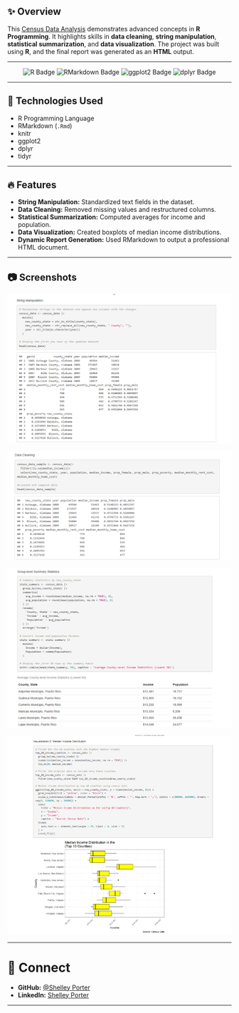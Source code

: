 ## ✨ Overview

This [Census Data Analysis](https://github.com/ShelleyPorter/Census-Data-Analysis/blob/main/Final-Project-S-Porter.html) demonstrates advanced concepts in **R Programming**. It highlights skills in **data cleaning**, **string manipulation**, **statistical summarization**, and **data visualization**. The project was built using **R**, and the final report was generated as an **HTML** output.

---

<p align="center">
  <img src="https://img.shields.io/badge/Built%20With-R-blue" alt="R Badge"/>
  <img src="https://img.shields.io/badge/Report-RMarkdown-orange" alt="RMarkdown Badge"/>
  <img src="https://img.shields.io/badge/Visualization-ggplot2-yellow" alt="ggplot2 Badge"/>
  <img src="https://img.shields.io/badge/Data%20Wrangling-dplyr-green" alt="dplyr Badge"/>
</p>

---

## 🚀 Technologies Used

- R Programming Language
- RMarkdown (`.Rmd`)
- knitr
- ggplot2
- dplyr
- tidyr

---

## 🔥 Features

- **String Manipulation:** Standardized text fields in the dataset.
- **Data Cleaning:** Removed missing values and restructured columns.
- **Statistical Summarization:** Computed averages for income and population.
- **Data Visualization:** Created boxplots of median income distributions.
- **Dynamic Report Generation:** Used RMarkdown to output a professional HTML document.

---

## 📷 Screenshots

<p align="center">
  <img src="https://github.com/ShelleyPorter/Census-Data-Analysis/blob/main/String_Manipulation.png" alt="String Manipulation Example" width="600"/>
</p>

<p align="center">
  <img src="https://github.com/ShelleyPorter/Census-Data-Analysis/blob/main/Data_Cleaning.png" alt="Data Cleaning Example" width="600"/>
</p>

<p align="center">
  <img src="https://github.com/ShelleyPorter/Census-Data-Analysis/blob/main/Group_Level_Stats.png" alt="Summary Statistics Table" width="600"/>
</p>

<p align="center">
  <img src="https://github.com/ShelleyPorter/Census-Data-Analysis/blob/main/Median_Income.png" alt="Income Distribution Boxplot" width="600"/>
</p>

---

# 🔗 Connect

- **GitHub:** [@Shelley Porter](https://github.com/ShelleyPorter)
- **LinkedIn:** [Shelley Porter](https://www.linkedin.com/in/lashelleporter/)

---
